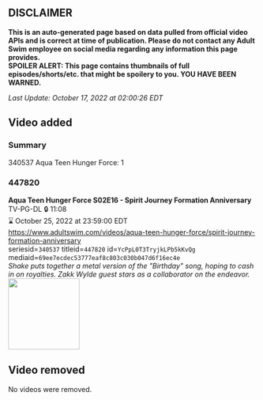 ## DISCLAIMER
**This is an auto-generated page based on data pulled from official video APIs and is correct at time of publication. Please do not contact any Adult Swim employee on social media regarding any information this page provides.**  
**SPOILER ALERT: This page contains thumbnails of full episodes/shorts/etc. that might be spoilery to you. YOU HAVE BEEN WARNED.**  

_Last Update: October 17, 2022 at 02:00:26 EDT_
## Video added
### Summary
340537 Aqua Teen Hunger Force: 1  
### 447820
**Aqua Teen Hunger Force S02E16 - Spirit Journey Formation Anniversary**  
TV-PG-DL 🔒 11:08  
⌛ October 25, 2022 at 23:59:00 EDT  
https://www.adultswim.com/videos/aqua-teen-hunger-force/spirit-journey-formation-anniversary  
seriesid=`340537` titleid=`447820` id=`YcPpL0T3TryjkLPb5kKvQg` mediaid=`69ee7ecdec53777eaf8c803c030b047d6f16ec4e`  
_Shake puts together a metal version of the "Birthday" song, hoping to cash in on royalties. Zakk Wylde guest stars as a collaborator on the endeavor._  
<a href="https://media.cdn.adultswim.com/uploads/20200224/thumbnails/2_202241542112-athf_034_BIM.jpg"><img src="https://media.cdn.adultswim.com/uploads/20200224/thumbnails/2_202241542112-athf_034_BIM.jpg" height="144px" /></a>
## Video removed
No videos were removed.  
